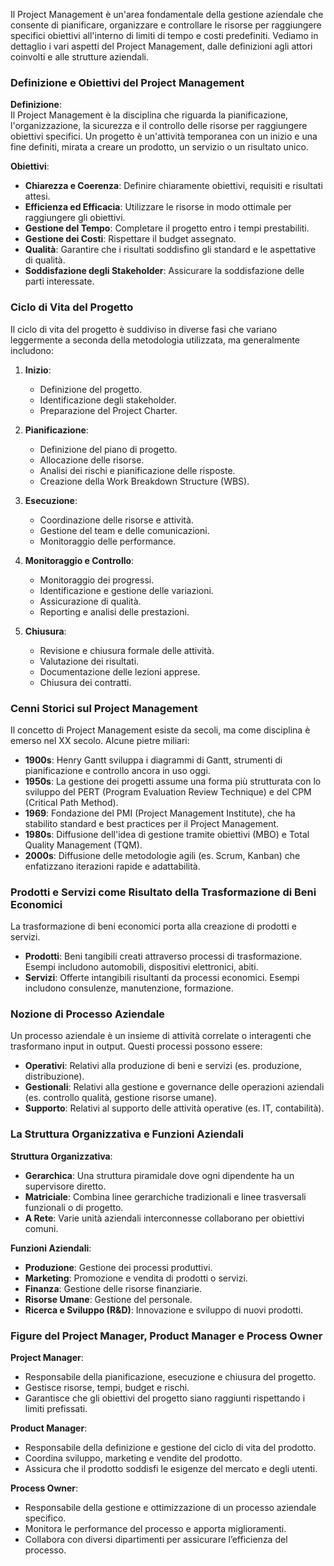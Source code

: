   
Il Project Management è un'area fondamentale della gestione aziendale che consente di pianificare, organizzare e controllare le risorse per raggiungere specifici obiettivi all'interno di limiti di tempo e costi predefiniti. Vediamo in dettaglio i vari aspetti del Project Management, dalle definizioni agli attori coinvolti e alle strutture aziendali.

  

### Definizione e Obiettivi del Project Management

  

**Definizione**:  
Il Project Management è la disciplina che riguarda la pianificazione, l'organizzazione, la sicurezza e il controllo delle risorse per raggiungere obiettivi specifici. Un progetto è un'attività temporanea con un inizio e una fine definiti, mirata a creare un prodotto, un servizio o un risultato unico.

  

**Obiettivi**:

  

- **Chiarezza e Coerenza**: Definire chiaramente obiettivi, requisiti e risultati attesi.
- **Efficienza ed Efficacia**: Utilizzare le risorse in modo ottimale per raggiungere gli obiettivi.
- **Gestione del Tempo**: Completare il progetto entro i tempi prestabiliti.
- **Gestione dei Costi**: Rispettare il budget assegnato.
- **Qualità**: Garantire che i risultati soddisfino gli standard e le aspettative di qualità.
- **Soddisfazione degli Stakeholder**: Assicurare la soddisfazione delle parti interessate.

  

### Ciclo di Vita del Progetto

  

Il ciclo di vita del progetto è suddiviso in diverse fasi che variano leggermente a seconda della metodologia utilizzata, ma generalmente includono:

  

1. **Inizio**:
    
    - Definizione del progetto.
    - Identificazione degli stakeholder.
    - Preparazione del Project Charter.
2. **Pianificazione**:
    
    - Definizione del piano di progetto.
    - Allocazione delle risorse.
    - Analisi dei rischi e pianificazione delle risposte.
    - Creazione della Work Breakdown Structure (WBS).
3. **Esecuzione**:
    
    - Coordinazione delle risorse e attività.
    - Gestione del team e delle comunicazioni.
    - Monitoraggio delle performance.
4. **Monitoraggio e Controllo**:
    
    - Monitoraggio dei progressi.
    - Identificazione e gestione delle variazioni.
    - Assicurazione di qualità.
    - Reporting e analisi delle prestazioni.
5. **Chiusura**:
    
    - Revisione e chiusura formale delle attività.
    - Valutazione dei risultati.
    - Documentazione delle lezioni apprese.
    - Chiusura dei contratti.

  

### Cenni Storici sul Project Management

  

Il concetto di Project Management esiste da secoli, ma come disciplina è emerso nel XX secolo. Alcune pietre miliari:

  

- **1900s**: Henry Gantt sviluppa i diagrammi di Gantt, strumenti di pianificazione e controllo ancora in uso oggi.
- **1950s**: La gestione dei progetti assume una forma più strutturata con lo sviluppo del PERT (Program Evaluation Review Technique) e del CPM (Critical Path Method).
- **1969**: Fondazione del PMI (Project Management Institute), che ha stabilito standard e best practices per il Project Management.
- **1980s**: Diffusione dell'idea di gestione tramite obiettivi (MBO) e Total Quality Management (TQM).
- **2000s**: Diffusione delle metodologie agili (es. Scrum, Kanban) che enfatizzano iterazioni rapide e adattabilità.


### Prodotti e Servizi come Risultato della Trasformazione di Beni Economici

  

La trasformazione di beni economici porta alla creazione di prodotti e servizi.

  

- **Prodotti**: Beni tangibili creati attraverso processi di trasformazione. Esempi includono automobili, dispositivi elettronici, abiti.
- **Servizi**: Offerte intangibili risultanti da processi economici. Esempi includono consulenze, manutenzione, formazione.

  

### Nozione di Processo Aziendale

  

Un processo aziendale è un insieme di attività correlate o interagenti che trasformano input in output. Questi processi possono essere:

  

- **Operativi**: Relativi alla produzione di beni e servizi (es. produzione, distribuzione).
- **Gestionali**: Relativi alla gestione e governance delle operazioni aziendali (es. controllo qualità, gestione risorse umane).
- **Supporto**: Relativi al supporto delle attività operative (es. IT, contabilità).

  

### La Struttura Organizzativa e Funzioni Aziendali

  

**Struttura Organizzativa**:

  

- **Gerarchica**: Una struttura piramidale dove ogni dipendente ha un supervisore diretto.
- **Matriciale**: Combina linee gerarchiche tradizionali e linee trasversali funzionali o di progetto.
- **A Rete**: Varie unità aziendali interconnesse collaborano per obiettivi comuni.

  

**Funzioni Aziendali**:

  

- **Produzione**: Gestione dei processi produttivi.
- **Marketing**: Promozione e vendita di prodotti o servizi.
- **Finanza**: Gestione delle risorse finanziarie.
- **Risorse Umane**: Gestione del personale.
- **Ricerca e Sviluppo (R&D)**: Innovazione e sviluppo di nuovi prodotti.

  

### Figure del Project Manager, Product Manager e Process Owner

  

**Project Manager**:

  

- Responsabile della pianificazione, esecuzione e chiusura del progetto.
- Gestisce risorse, tempi, budget e rischi.
- Garantisce che gli obiettivi del progetto siano raggiunti rispettando i limiti prefissati.

  

**Product Manager**:

  

- Responsabile della definizione e gestione del ciclo di vita del prodotto.
- Coordina sviluppo, marketing e vendite del prodotto.
- Assicura che il prodotto soddisfi le esigenze del mercato e degli utenti.

  

**Process Owner**:

  

- Responsabile della gestione e ottimizzazione di un processo aziendale specifico.
- Monitora le performance del processo e apporta miglioramenti.
- Collabora con diversi dipartimenti per assicurare l’efficienza del processo.
